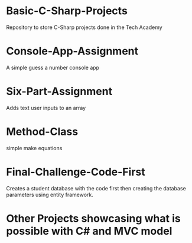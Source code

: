 # Basic-C-Sharp-Projects
Repository to store C-Sharp projects done in the Tech Academy

# Console-App-Assignment 
A simple guess a number console app

# Six-Part-Assignment 
Adds text user inputs to an array 

# Method-Class
simple make equations

# Final-Challenge-Code-First
Creates a student database with the code first then creating the database parameters using entity framework. 

# Other Projects showcasing what is possible with C# and MVC model
